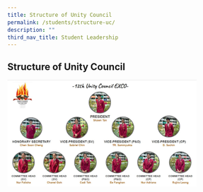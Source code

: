 ```yaml
---
title: Structure of Unity Council
permalink: /students/structure-uc/
description: ""
third_nav_title: Student Leadership
---
```


## Structure of Unity Council

<img src="/images/12 unity exco v2.jpg" style="width:85%">